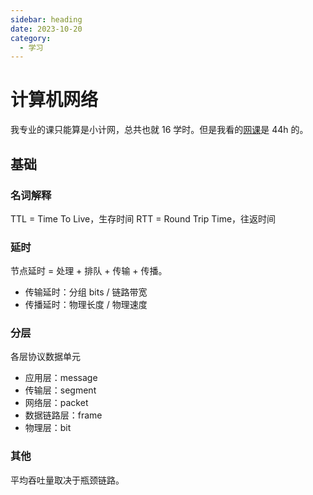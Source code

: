 ```yaml
---
sidebar: heading
date: 2023-10-20
category:
  - 学习
---
```


# 计算机网络

我专业的课只能算是小计网，总共也就 16 学时。但是我看的[网课](https://www.bilibili.com/video/av416090103)是 44h 的。

## 基础

### 名词解释

TTL = Time To Live，生存时间
RTT = Round Trip Time，往返时间

### 延时

节点延时 = 处理 + 排队 + 传输 + 传播。

- 传输延时：分组 bits / 链路带宽
- 传播延时：物理长度 / 物理速度

### 分层

各层协议数据单元

- 应用层：message
- 传输层：segment
- 网络层：packet
- 数据链路层：frame
- 物理层：bit

### 其他

平均吞吐量取决于瓶颈链路。
